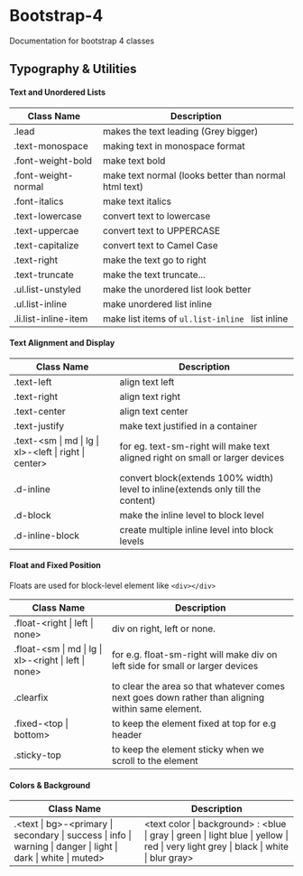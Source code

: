 # Bootstrap-4
Documentation for bootstrap 4 classes

## Typography & Utilities

#### Text and Unordered Lists

Class Name | Description
---------- | ------------
.lead | makes the text leading (Grey bigger)
.text-monospace | making text in monospace format
.font-weight-bold | make text bold
.font-weight-normal | make text normal (looks better than normal html text)
.font-italics | make text italics
.text-lowercase | convert text to lowercase
.text-uppercae | convert text to UPPERCASE
.text-capitalize | convert text to Camel Case
.text-right | make the text go to right
.text-truncate | make the text truncate...
.ul.list-unstyled | make the unordered list look better
.ul.list-inline | make unordered list inline
.li.list-inline-item | make list items of `ul.list-inline ` list inline  

#### Text Alignment and Display

Class Name | Description
---------- | -----------
.text-left | align text left
.text-right | align text right
.text-center | align text center
.text-justify | make text justified in a container
.text-<sm \| md \| lg \| xl>-<left \| right \| center> | for eg. text-sm-right will make text aligned right on small or larger devices
.d-inline | convert block(extends 100% width) level to inline(extends only till the content)
.d-block | make the inline level to block level
.d-inline-block | create multiple inline level into block levels

#### Float and Fixed Position

Floats are used for block-level element like `<div></div>`

Class Name | Description
---------- | -----------
.float-<right \| left \| none> | div on right, left or none.
.float-<sm \| md \| lg \| xl>-<right \| left \| none> | for e.g. float-sm-right will make div on left side for small or larger devices
.clearfix | to clear the area so that whatever comes next goes down rather than aligning within same element.
.fixed-<top \| bottom> | to keep the element fixed at top for e.g header
.sticky-top | to keep the element sticky when we scroll to the element

#### Colors & Background

Class Name | Description
---------- | -----------
.<text \| bg>-<primary \| secondary \| success \| info \| warning \| danger \| light \| dark \| white \| muted> | <text color \| background> : <blue \| gray \| green \| light blue \| yellow \| red \| very light grey \| black \| white \| blur gray>